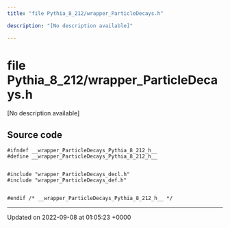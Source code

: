 ```yaml
---
title: "file Pythia_8_212/wrapper_ParticleDecays.h"

description: "[No description available]"

---
```


# file Pythia_8_212/wrapper_ParticleDecays.h

[No description available]




## Source code

```
#ifndef __wrapper_ParticleDecays_Pythia_8_212_h__
#define __wrapper_ParticleDecays_Pythia_8_212_h__


#include "wrapper_ParticleDecays_decl.h"
#include "wrapper_ParticleDecays_def.h"


#endif /* __wrapper_ParticleDecays_Pythia_8_212_h__ */
```


-------------------------------

Updated on 2022-09-08 at 01:05:23 +0000
